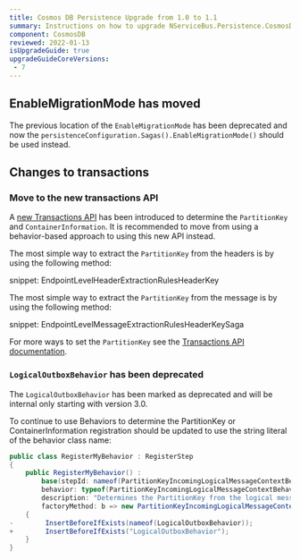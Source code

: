 ```yaml
---
title: Cosmos DB Persistence Upgrade from 1.0 to 1.1
summary: Instructions on how to upgrade NServiceBus.Persistence.CosmosDB 1.0 to 1.1
component: CosmosDB
reviewed: 2022-01-13
isUpgradeGuide: true
upgradeGuideCoreVersions:
 - 7
---
```


## EnableMigrationMode has moved

The previous location of the `EnableMigrationMode` has been deprecated and now the `persistenceConfiguration.Sagas().EnableMigrationMode()` should be used instead.

## Changes to transactions

### Move to the new transactions API

A [new Transactions API](persistence/cosmosdb/transactions.md) has been introduced to determine the `PartitionKey` and `ContainerInformation`. It is recommended to move from using a behavior-based approach to using this new API instead.

The most simple way to extract the `PartitionKey` from the headers is by using the following method:

snippet: EndpointLevelHeaderExtractionRulesHeaderKey

The most simple way to extract the `PartitionKey` from the message is by using the following method:

snippet: EndpointLevelMessageExtractionRulesHeaderKeySaga

For more ways to set the `PartitionKey` see the [Transactions API documentation](persistence/cosmosdb/transactions.md).

### `LogicalOutboxBehavior` has been deprecated

The `LogicalOutboxBehavior` has been marked as deprecated and will be internal only starting with version 3.0.

To continue to use Behaviors to determine the PartitionKey or ContainerInformation registration should be updated to use the string literal of the behavior class name:

```csharp
public class RegisterMyBehavior : RegisterStep
{
    public RegisterMyBehavior() :
        base(stepId: nameof(PartitionKeyIncomingLogicalMessageContextBehavior),
        behavior: typeof(PartitionKeyIncomingLogicalMessageContextBehavior),
        description: "Determines the PartitionKey from the logical message",
        factoryMethod: b => new PartitionKeyIncomingLogicalMessageContextBehavior())
    {
-        InsertBeforeIfExists(nameof(LogicalOutboxBehavior));    
+        InsertBeforeIfExists("LogicalOutboxBehavior");
    }
}
```
